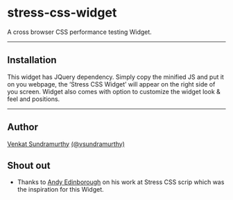 stress-css-widget
=================

A cross browser CSS performance testing Widget.


_______
Installation
----------
This widget has JQuery dependency. Simply copy the minified JS and put it on you webpage, 
the ‘Stress CSS Widget’ will appear on the right side of you screen. Widget also comes with option to customize 
the widget look & feel and positions.

_______

Author
--------
[Venkat Sundramurthy](http://github.com/vsundramurthy)
[(@vsundramurthy)](http://twitter.com/vsundramurthy) 


Shout out
----------
- Thanks to [Andy Edinborough](http://andy.edinborough.org/) on his work at Stress CSS scrip which was the inspiration for this Widget.




